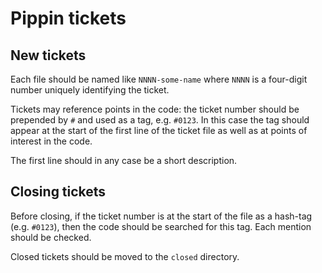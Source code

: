 Pippin tickets
=======

New tickets
--------------

Each file should be named like `NNNN-some-name` where `NNNN` is a four-digit
number uniquely identifying the ticket.

Tickets may reference points in the code: the ticket number should be prepended
by `#` and used as a tag, e.g. `#0123`. In this case the tag should appear at
the start of the first line of the ticket file as well as at points of
interest in the code.

The first line should in any case be a short description.


Closing tickets
------------------

Before closing, if the ticket number is at the start of the file as a hash-tag
(e.g. `#0123`), then the code should be searched for this tag. Each mention
should be checked.

Closed tickets should be moved to the `closed` directory.
